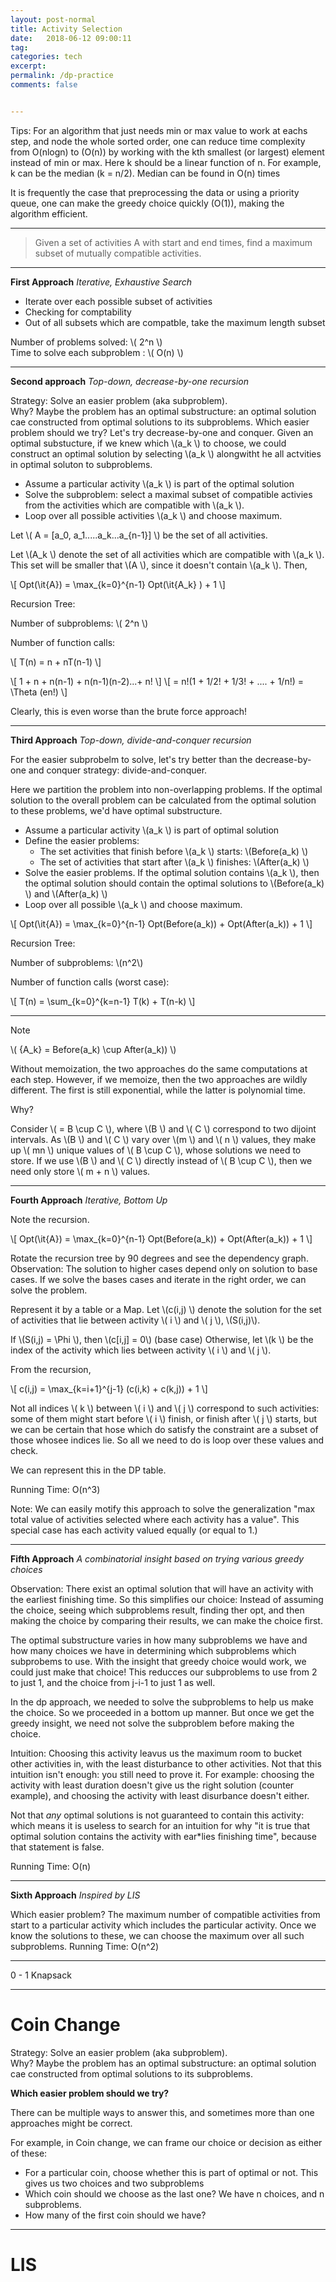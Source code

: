 ```yaml
---
layout: post-normal
title: Activity Selection
date:   2018-06-12 09:00:11
tag:
categories: tech
excerpt:
permalink: /dp-practice
comments: false


---
```


Tips: For an algorithm that just needs min or max value to work at eachs step, and node the whole sorted order, one can reduce time complexity from O(nlogn) to (O(n)) by working with the kth smallest (or largest) element instead of min or max. Here k should be a linear function of n. For example, k can be the median (k = n/2). Median can be found in O(n) times

It is frequently the case that preprocessing the data or using a priority queue, one can make the greedy choice quickly (O(1)), making the algorithm efficient. 

------

>  Given a set of activities A with start and end times, find a maximum subset of mutually compatible activities.


----


**First Approach** *Iterative, Exhaustive Search*

* Iterate over each possible subset of activities
* Checking for comptability
* Out of all subsets which are compatble, take the maximum length subset 

Number of problems solved: \\( 2^n \\)         
Time to solve each subproblem : \\( O(n) \\)

----

**Second approach** *Top-down, decrease-by-one recursion*



Strategy: Solve an easier problem (aka subproblem).      
Why? Maybe the problem has an optimal substructure: an optimal solution cae constructed from optimal solutions to its subproblems. 
Which easier problem should we try? Let's try decrease-by-one and conquer.
Given an optimal substucture, if we knew which \\(a_k \\) to choose, we could construct an optimal solution by selecting  \\(a_k \\) alongwitht he all actvities in optimal soluton to subproblems. 


* Assume a particular activity \\(a_k \\) is part of the optimal solution
* Solve the subproblem: select a maximal subset of compatible activies from the activities which are compatible with \\(a_k \\).
* Loop over all possible activities \\(a_k \\) and choose maximum. 

Let \\( A = [a_0, a_1.....a_k...a_{n-1}] \\) be the set of all activities.

Let  \\(A_k \\) denote the set of all activities which are compatible with \\(a_k \\). This set will be smaller that \\(A \\), since it doesn't contain \\(a_k \\). Then, 

\\[  Opt(\it{A}) = \max_{k=0}^{n-1} Opt(\it{A_k} ) + 1  \\]


Recursion Tree:


Number of subproblems: \\( 2^n \\)

Number of function calls:  

\\[ T(n) = n + nT(n-1) \\]

\\[ 1 + n + n(n-1) + n(n-1)(n-2)...+ n! \\] 
 \\[ = n!(1 + 1/2! + 1/3! + .... + 1/n!) =   \Theta (en!) \\]

Clearly, this is even worse than the brute force approach!

---


**Third Approach** *Top-down, divide-and-conquer recursion*
  
For the easier subprobelm to solve, let's try better than the decrease-by-one and conquer strategy: divide-and-conquer. 

Here we partition the problem into non-overlapping problems. If the optimal solution to the overall problem can be calculated from the optimal solution to these problems, we'd have optimal substructure. 


* Assume a particular activity \\(a_k \\) is part of optimal solution
* Define the easier problems: 
    * The set activities that finish before \\(a_k \\) starts: \\(Before(a_k) \\)
    * The set of activities that start after \\(a_k \\) finishes: \\(After(a_k) \\)
* Solve the easier problems. If the optimal solution contains \\(a_k \\), then the optimal solution should contain the optimal solutions to \\(Before(a_k) \\) and \\(After(a_k) \\)
* Loop over all possible \\(a_k \\) and choose maximum. 



\\[  Opt(\it{A}) = \max_{k=0}^{n-1} Opt(Before(a_k)) + Opt(After(a_k)) +  1  \\]

Recursion Tree:

Number of subproblems:  \\(n^2\\)

Number of function calls (worst case):  

\\[ T(n) = \sum_{k=0}^{k=n-1} T(k) + T(n-k) \\]



----


Note        

\\( {A_k} = Before(a_k) \cup After(a_k))    \\)

Without memoization, the two approaches do the same computations at each step. However, if we memoize, then the two approaches are wildly different. The first is still exponential, while the latter is polynomial time.

Why?

Consider \\(  = B \cup C  \\), where  \\(B \\) and \\( C \\) correspond to two dijoint intervals. As \\(B \\) and \\( C \\) vary over  \\(m \\) and \\( n \\) values, they make up \\( mn \\) unique values of \\(  B \cup C  \\), whose solutions we need to store. If we  use \\(B \\) and \\( C \\) directly instead of \\(  B \cup C  \\), then we need only store \\( m + n \\) values. 


----

**Fourth Approach** *Iterative, Bottom Up*

Note the recursion.

\\[  Opt(\it{A}) = \max_{k=0}^{n-1} Opt(Before(a_k)) + Opt(After(a_k)) +  1  \\]

Rotate the recursion tree by 90 degrees and see the dependency graph. Observation: The solution to higher cases depend only on solution to base cases. If we solve the bases cases and iterate in the right order, we can solve the problem.

Represent it by a table or a Map.  Let \\(c(i,j) \\) denote the solution for the set of activities that lie between activity \\( i \\)  and \\( j \\), \\(S(i,j)\\). 

If  \\(S(i,j) = \Phi \\), then \\(c[i,j] = 0\\) (base case)
Otherwise, let \\(k \\) be the index of the activity which lies between  activity \\( i \\)  and \\( j \\).

From the recursion,

\\[  c(i,j) = \max_{k=i+1}^{j-1} (c(i,k) + c(k,j)) +  1  \\]

Not all indices \\( k \\)  between \\( i \\)  and \\( j \\)  correspond to such activities: some of them might start before \\( i \\)  finish, or finish after \\( j \\)  starts, but we can be certain that hose which do satisfy the constraint are a subset of those whosee indices lie. So all we need to do is loop over these values and check. 

We can represent this in the DP table.


Running Time: O(n^3)

Note: We can easily motify this approach to solve the generalization "max total value of activities selected where each activity has a value". This special case has each activity valued equally (or equal to 1.)

------

**Fifth Approach** *A combinatorial insight based on trying various greedy choices*


Observation: There exist an optimal solution that will have an activity with the earliest finishing time. So this simplifies our choice: Instead of assuming the choice, seeing which subproblems result, finding ther opt, and then making the choice by comparing their results, we can make the choice first. 

The optimal substructure varies in how many subproblems we have and how many choices we have in determining which subproblems which subprobems to use. With the insight that greedy choice would work, we could just make that choice! This reducces our subproblems to use from 2 to just 1, and the choice from j-i-1  to just 1 as well.  

In the dp approach, we needed to solve the subproblems to help us make the choice. So we proceeded in a bottom up manner. But once we get the greedy insight, we need not solve the subproblem before making the choice. 


Intuition: Choosing this activity leavus us the maximum room to bucket other activities in, with the least disturbance to other activities. 
Not that this intuition isn't enough: you still need to prove it. For example: choosing the activity with least duration doesn't give us the right solution (counter example), and choosing the activity with least disurbance doesn't either.

Not that *any* optimal solutions is not guaranteed to contain this activity: which means it is useless to search for an intuition for why "it is true that optimal solution contains the activity with ear*lies finishing time", because that statement is false. 

Running Time: O(n)

----

**Sixth Approach** *Inspired by LIS*

Which easier problem? The maximum number of compatible activities from start to a particular activity which includes the particular activity.
Once we know the solutions to these, we can choose the maximum over all such subproblems. Running Time: O(n^2)


-------

0 - 1 Knapsack




----

# Coin Change

Strategy: Solve an easier problem (aka subproblem).      
Why? Maybe the problem has an optimal substructure: an optimal solution cae constructed from optimal solutions to its subproblems. 


**Which easier problem should we try?**

There can be multiple ways to answer this, and sometimes more than one approaches might be correct.

For example, in Coin change, we can frame our choice or decision as either of these:

* For a particular coin, choose whether this is part of optimal or not. This gives us two choices and two subproblems
* Which coin should we choose as the last one? We have n choices, and n subproblems. 
* How many of the first coin should we have? 






----


# LIS






